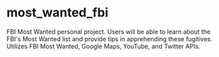 # most_wanted_fbi
FBI Most Wanted personal project. Users will be able to learn about the FBI's Most Wanted list and provide tips in apprehending these fugitives. Utilizes FBI Most Wanted, Google Maps, YouTube, and Twitter APIs. 
